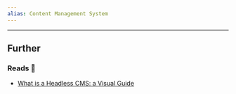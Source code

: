 ```yaml
---
alias: Content Management System
---
```

---
## Further

### Reads 📄

- [What is a Headless CMS: a Visual Guide](https://www.builder.io/m/headless-cms-visual-guide)
